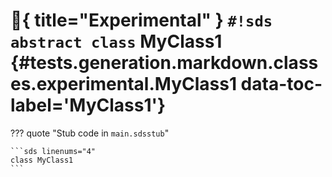 # :test_tube:{ title="Experimental" } `#!sds abstract class` MyClass1 {#tests.generation.markdown.classes.experimental.MyClass1 data-toc-label='MyClass1'}

??? quote "Stub code in `main.sdsstub`"

    ```sds linenums="4"
    class MyClass1
    ```
